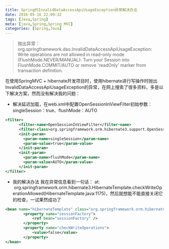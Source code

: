 ```yaml
---
title: Spring的InvalidDataAccessApiUsageException异常解决办法
date: 2016-05-16 22:09:32
tags: [Java,Spring]
meta: [java,Spring,Spring MVC]
categories: [Spring,Java]
---
```

>抛出异常：org.springframework.dao.InvalidDataAccessApiUsageException: Write operations are not allowed in read-only mode (FlushMode.NEVER/MANUAL): Turn your Session into FlushMode.COMMIT/AUTO or remove 'readOnly' marker from transaction definition.

在使用SpringMVC + hibernate开发项目时，使用hibernate进行写操作时抛出InvalidDataAccessApiUsageException的异常，在网上搜索了很多资料，多是以下解决方案，然而没有解决我的问题：
<!--more-->
* 解决延迟加载，在web.xml中配置OpenSessionInViewFilter初始参数：singleSession：true、flushMode：AUTO
```xml
<filter>
	  <filter-name>OpenSessionInViewFilter</filter-name>
	  <filter-class>org.springframework.orm.hibernate3.support.OpenSessionInViewFilter</filter-class>
	  <init-param>
	    <param-name>singleSession</param-name>
	    <param-value>true</param-value>
	  </init-param>
	  <init-param>
	    <param-name>flushMode</param-name>
	    <param-value>AUTO</param-value>
	  </init-param>
</filter>

```
* 我的解决办法
我在异常信息看到一句话：
at:
&nbsp;org.springframework.orm.hibernate3.HibernateTemplate.checkWriteOperationAllowed(HibernateTemplate.java:1175)，然后就想能不能直接关闭它的检查，一试果然成功了
```xml
<bean name="hibernateTemplate" class="org.springframework.orm.hibernate4.HibernateTemplate">
        <property name="sessionFactory">
            <ref bean="sessionFactory" />
        </property>
        <property name="checkWriteOperations">
            <value>false</value>
        </property>
</bean>
```
